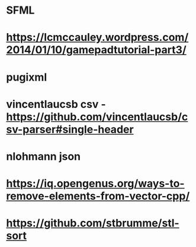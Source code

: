 # SFML
# https://lcmccauley.wordpress.com/2014/01/10/gamepadtutorial-part3/
# pugixml
# vincentlaucsb csv - https://github.com/vincentlaucsb/csv-parser#single-header
# nlohmann json
# https://iq.opengenus.org/ways-to-remove-elements-from-vector-cpp/
# https://github.com/stbrumme/stl-sort